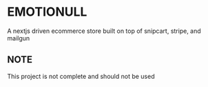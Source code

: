# EMOTIONULL 
A nextjs driven ecommerce store built on top of snipcart, stripe, and mailgun 

## NOTE
This project is not complete and should not be used




